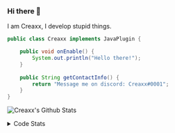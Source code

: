 ### Hi there 👋

I am Creaxx, I develop stupid things. 

```java
public class Creaxx implements JavaPlugin {

    public void onEnable() {
        System.out.println("Hello there!");
    }
    
    public String getContactInfo() {
        return "Message me on discord: Creaxx#0001";
    }
}
```
![Creaxx's Github Stats](https://github-readme-stats-creaxxogs-projects.vercel.app/api?username=CreaxxOG&show_icons=true&theme=dark&count_private=true)

<details>
  <summary>Code Stats</summary>

<!--START_SECTION:waka-->

```txt
Java              9 hrs 32 mins   █████████████████████▒░░░   85.14 %
XML               31 mins         █▒░░░░░░░░░░░░░░░░░░░░░░░   04.68 %
Kotlin            27 mins         █░░░░░░░░░░░░░░░░░░░░░░░░   04.16 %
YAML              27 mins         █░░░░░░░░░░░░░░░░░░░░░░░░   04.02 %
GitIgnore file    9 mins          ▒░░░░░░░░░░░░░░░░░░░░░░░░   01.35 %
```

<!--END_SECTION:waka-->
</details>
